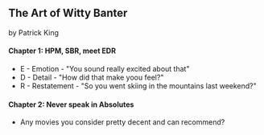 ## The Art of Witty Banter

by Patrick King

#### Chapter 1: HPM, SBR, meet EDR

* E - Emotion - "You sound really excited about that"
* D - Detail - "How did that make yoou feel?"
* R - Restatement - "So you went skiing in the mountains last weekend?"

#### Chapter 2: Never speak in Absolutes

* Any movies you consider pretty decent and can recommend?






